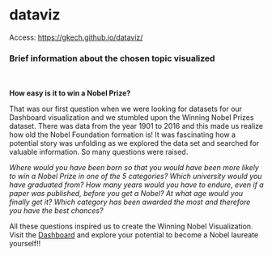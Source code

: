 # dataviz

Access: https://gkech.github.io/dataviz/

### Brief information about the chosen topic visualized
<br><br>
**How easy is it to win a Nobel Prize?**

That was our first question when we were looking for datasets for our Dashboard visualization and we stumbled upon the Winning Nobel Prizes dataset. There was data from the year 1901 to 2016 and this made us realize how old the Nobel Foundation formation is! It was fascinating how a potential story was unfolding as we explored the data set and searched for valuable information. So many questions were raised.

*Where would you have been born so that you would have been more likely to win a Nobel Prize in one of the 5 categories? Which university would you have graduated from? How many years would you have to endure, even if a paper was published, before you get a Nobel? At what age would you finally get it? Which category has been awarded the most and therefore you have the best chances?*

All these questions inspired us to create the Winning Nobel Visualization. Visit the <span style="color🟦"><ins>Dashboard</ins></span> and explore your potential to become a Nobel laureate yourself!!
